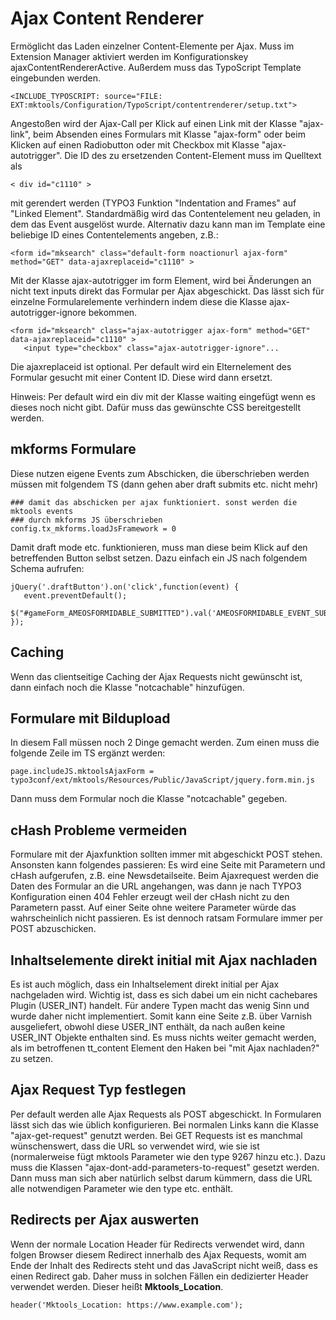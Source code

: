 Ajax Content Renderer
=====================

Ermöglicht das Laden einzelner Content-Elemente per Ajax. Muss im Extension Manager aktiviert werden im Konfigurationskey ajaxContentRendererActive. Außerdem muss das TypoScript Template eingebunden werden.

~~~~ {.sourceCode .ts}
<INCLUDE_TYPOSCRIPT: source="FILE: EXT:mktools/Configuration/TypoScript/contentrenderer/setup.txt">
~~~~

Angestoßen wird der Ajax-Call per Klick auf einen Link mit der Klasse "ajax-link", beim Absenden eines Formulars mit Klasse "ajax-form" oder beim Klicken auf einen Radiobutton oder mit Checkbox mit Klasse "ajax-autotrigger". Die ID des zu ersetzenden Content-Element muss im Quelltext als

~~~~ {.sourceCode .html}
< div id="c1110" >
~~~~

mit gerendert werden (TYPO3 Funktion "Indentation and Frames" auf "Linked Element". Standardmäßig wird das Contentelement neu geladen, in dem das Event ausgelöst wurde. Alternativ dazu kann man im Template eine beliebige ID eines Contentelements angeben, z.B.:

~~~~ {.sourceCode .html}
<form id="mksearch" class="default-form noactionurl ajax-form" method="GET" data-ajaxreplaceid="c1110" >
~~~~

Mit der Klasse ajax-autotrigger im form Element, wird bei Änderungen an nicht text inputs direkt das Formular per Ajax abgeschickt. Das lässt sich für einzelne Formularelemente verhindern indem diese die Klasse ajax-autotrigger-ignore bekommen.

~~~~ {.sourceCode .html}
<form id="mksearch" class="ajax-autotrigger ajax-form" method="GET" data-ajaxreplaceid="c1110" >
   <input type="checkbox" class="ajax-autotrigger-ignore"...
~~~~

Die ajaxreplaceid ist optional. Per default wird ein Elternelement des Formular gesucht mit einer Content ID. Diese wird dann ersetzt.

Hinweis: Per default wird ein div mit der Klasse waiting eingefügt wenn es dieses noch nicht gibt. Dafür muss das gewünschte CSS bereitgestellt werden.

mkforms Formulare
-----------------

Diese nutzen eigene Events zum Abschicken, die überschrieben werden müssen mit folgendem TS (dann gehen aber draft submits etc. nicht mehr)

~~~~ {.sourceCode .ts}
### damit das abschicken per ajax funktioniert. sonst werden die mktools events
### durch mkforms JS überschrieben
config.tx_mkforms.loadJsFramework = 0
~~~~

Damit draft mode etc. funktionieren, muss man diese beim Klick auf den betreffenden Button selbst setzen. Dazu einfach ein JS nach folgendem Schema aufrufen:

~~~~ {.sourceCode .js}
jQuery('.draftButton').on('click',function(event) {
   event.preventDefault();
   $("#gameForm_AMEOSFORMIDABLE_SUBMITTED").val('AMEOSFORMIDABLE_EVENT_SUBMIT_DRAFT');
});
~~~~

Caching
-------

Wenn das clientseitige Caching der Ajax Requests nicht gewünscht ist, dann einfach noch die Klasse "notcachable" hinzufügen.

Formulare mit Bildupload
------------------------

In diesem Fall müssen noch 2 Dinge gemacht werden. Zum einen muss die folgende Zeile im TS ergänzt werden:

~~~~ {.sourceCode .ts}
page.includeJS.mktoolsAjaxForm = typo3conf/ext/mktools/Resources/Public/JavaScript/jquery.form.min.js
~~~~

Dann muss dem Formular noch die Klasse "notcachable" gegeben.

cHash Probleme vermeiden
------------------------
Formulare mit der Ajaxfunktion sollten immer mit abgeschickt POST stehen. Ansonsten kann folgendes passieren: Es wird eine Seite mit Parametern und cHash aufgerufen, z.B. eine Newsdetailseite. Beim Ajaxrequest werden die Daten des Formular an die URL angehangen, was dann je nach TYPO3 Konfiguration einen 404 Fehler erzeugt weil der cHash nicht zu den Parametern passt. Auf einer Seite ohne weitere Parameter würde das wahrscheinlich nicht passieren. Es ist dennoch ratsam Formulare immer per POST abzuschicken.

Inhaltselemente direkt initial mit Ajax nachladen
------------------------
Es ist auch möglich, dass ein Inhaltselement direkt initial per Ajax nachgeladen wird. Wichtig ist, dass es sich dabei um ein nicht cachebares Plugin (USER_INT) handelt. Für andere Typen macht das wenig Sinn und wurde daher nicht implementiert. Somit kann eine Seite z.B. über Varnish ausgeliefert, obwohl diese USER_INT enthält, da nach außen keine USER_INT Objekte enthalten sind. Es muss nichts weiter gemacht werden, als im betroffenen tt_content Element den Haken bei "mit Ajax nachladen?" zu setzen.

Ajax Request Typ festlegen
------------------------
Per default werden alle Ajax Requests als POST abgeschickt. In Formularen lässt sich das wie üblich konfigurieren. Bei normalen Links kann die Klasse "ajax-get-request" genutzt werden. Bei GET Requests ist es manchmal wünschenswert, dass die URL so verwendet wird, wie sie ist (normalerweise fügt mktools Parameter wie den type 9267 hinzu etc.). Dazu muss die Klassen "ajax-dont-add-parameters-to-request" gesetzt werden. Dann muss man sich aber natürlich selbst darum kümmern, dass die URL alle notwendigen Parameter wie den type etc. enthält.

Redirects per Ajax auswerten
------------------------
Wenn der normale Location Header für Redirects verwendet wird, dann folgen Browser diesem Redirect innerhalb des Ajax Requests, womit am Ende der Inhalt des Redirects steht und das JavaScript nicht weiß, dass es einen Redirect gab. Daher muss in solchen Fällen ein dedizierter Header verwendet werden. Dieser heißt **Mktools_Location**.

~~~~ {.sourceCode .php}
header('Mktools_Location: https://www.example.com');
~~~~
